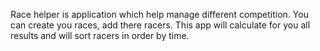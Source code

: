 Race helper is application which help manage different competition.
You can create you races, add there racers. 
This app will calculate for you all results and will sort racers in order by time.
